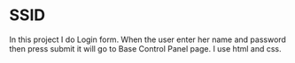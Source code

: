 # SSID
In this project I do Login form.
When the user enter her name and password then press submit it will go to Base Control Panel page.
I use html and css.
